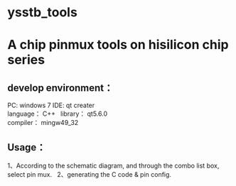 # ysstb_tools

A chip pinmux tools on hisilicon chip series
======

develop environment：  
-----
PC: windows 7
IDE: qt creater  
language： C++  
library： qt5.6.0   
compiler： mingw49_32


Usage： 
----
1、According to the schematic diagram, and through the combo list box, select pin mux.  
2、generating the C code & pin config.
